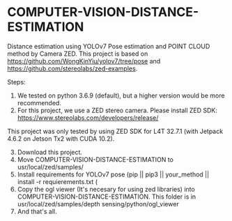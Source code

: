 # COMPUTER-VISION-DISTANCE-ESTIMATION
Distance estimation using YOLOv7 Pose estimation and POINT CLOUD method by Camera ZED.
This project is based on https://github.com/WongKinYiu/yolov7/tree/pose and https://github.com/stereolabs/zed-examples.

Steps:

1. We tested on python 3.6.9 (default), but a higher version would be more recommended.
2. For this project, we use a ZED stereo camera. Please install ZED SDK: https://www.stereolabs.com/developers/release/

This project was only tested by using ZED SDK for L4T 32.7.1 (with Jetpack 4.6.2 on Jetson Tx2 with CUDA 10.2).

3. Download this project.
4. Move COMPUTER-VISION-DISTANCE-ESTIMATION to usr/local/zed/samples/
5. Install requirements for YOLOv7 pose (pip || pip3 || your_method || install -r requierements.txt (
6. Copy the ogl viewer (It's necesary for using zed libraries) into COMPUTER-VISION-DISTANCE-ESTIMATION. This folder is in usr/local/zed/samples/depth sensing/python/ogl_viewer
7. And that's all.
